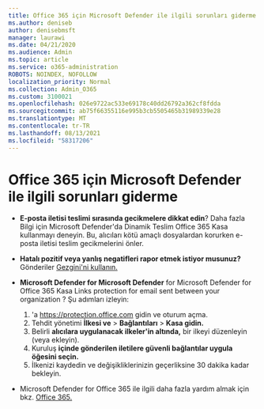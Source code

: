 ```yaml
---
title: Office 365 için Microsoft Defender ile ilgili sorunları giderme
ms.author: deniseb
author: denisebmsft
manager: laurawi
ms.date: 04/21/2020
ms.audience: Admin
ms.topic: article
ms.service: o365-administration
ROBOTS: NOINDEX, NOFOLLOW
localization_priority: Normal
ms.collection: Admin_O365
ms.custom: 3100021
ms.openlocfilehash: 026e9722ac533e69178c40dd26792a362cf8fdda
ms.sourcegitcommit: ab75f66355116e995b3cb5505465b31989339e28
ms.translationtype: MT
ms.contentlocale: tr-TR
ms.lasthandoff: 08/13/2021
ms.locfileid: "58317206"
---
```

# <a name="troubleshoot-issues-with-microsoft-defender-for-office-365"></a>Office 365 için Microsoft Defender ile ilgili sorunları giderme

- **E-posta iletisi teslimi sırasında gecikmelere dikkat edin**? Daha fazla Bilgi için Microsoft Defender'da Dinamik Teslim Office 365 Kasa kullanmayı deneyin. Bu, alıcıları kötü amaçlı dosyalardan korurken e-posta iletisi teslim gecikmelerini önler.
- **Hatalı pozitif veya yanlış negatifleri rapor etmek istiyor musunuz?** Gönderiler [Gezgini'ni kullanın.](https://protection.office.com/reportsubmission)
- **Microsoft Defender for Microsoft Defender** for Microsoft Defender for Office 365 Kasa Links protection for email sent between your organization ? Şu adımları izleyin:
    1. 'a https://protection.office.com gidin ve oturum açma.
    2. Tehdit yönetimi **İlkesi ve**  >  **Bağlantıları**  >  **Kasa gidin.**
    3. Belirli **alıcılara uygulanacak ilkeler'in altında,** bir ilkeyi düzenleyin (veya ekleyin).
    4. Kuruluş **içinde gönderilen iletilere güvenli bağlantılar uygula öğesini seçin.**
    5. İlkenizi kaydedin ve değişikliklerinizin geçerliksine 30 dakika kadar bekleyin.

- Microsoft Defender for Office 365 ile ilgili daha fazla yardım almak için bkz. [Office 365.](https://docs.microsoft.com/microsoft-365/security/office-365-security/office-365-atp)